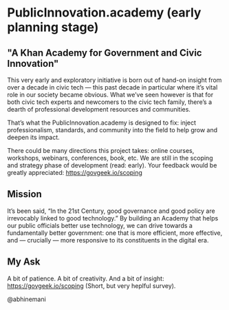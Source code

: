 # PublicInnovation.academy (early planning stage)

## "A Khan Academy for Government and Civic Innovation"
This very early and exploratory initiative is born out of hand-on insight from over a decade in civic tech — this past decade in particular where it’s vital role in our society became obvious. What we’ve seen however is that for both civic tech experts and newcomers to the civic tech family, there’s a dearth of professional development resources and communities.

That’s what the PublicInnovation.academy is designed to fix: inject professionalism, standards, and community into the field to help grow and deepen its impact.

There could be many directions this project takes: online courses, workshops, webinars, conferences, book, etc. We are still in the scoping and strategy phase of development (read: early). Your feedback would be greatly appreciated: https://govgeek.io/scoping

## Mission
It’s been said, “In the 21st Century, good governance and good policy are irrevocably linked to good technology.” By building an Academy that helps our public officials better use technology, we can drive towards a fundamentally better government: one that is more efficient, more effective, and — crucially — more responsive to its constituents in the digital era.


## My Ask
A bit of patience. A bit of creativity. And a bit of insight: https://govgeek.io/scoping (Short, but very heplful survey).

@abhinemani